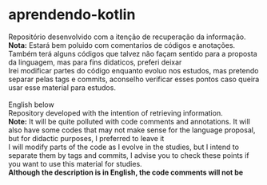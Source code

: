 # aprendendo-kotlin

Repositório desenvolvido com a itenção de recuperação da informação.<br>
<b>Nota:</b> Estará bem poluido com comentarios de códigos e anotações. 
Também terá alguns códigos que talvez não façam sentido para a proposta da linguagem, mas para fins didaticos, preferi deixar<br>
Irei modificar partes do código enquanto evoluo nos estudos, mas pretendo separar pelas tags e commits, aconselho verificar esses pontos caso queira usar esse material para estudos.
<br><br>
English below
<br>
Repository developed with the intention of retrieving information.<br>
<b>Note:</b> It will be quite polluted with code comments and annotations.
It will also have some codes that may not make sense for the language proposal, but for didactic purposes, I preferred to leave it<br>
I will modify parts of the code as I evolve in the studies, but I intend to separate them by tags and commits,
I advise you to check these points if you want to use this material for studies.
<br>
<b>Although the description is in English, the code comments will not be

